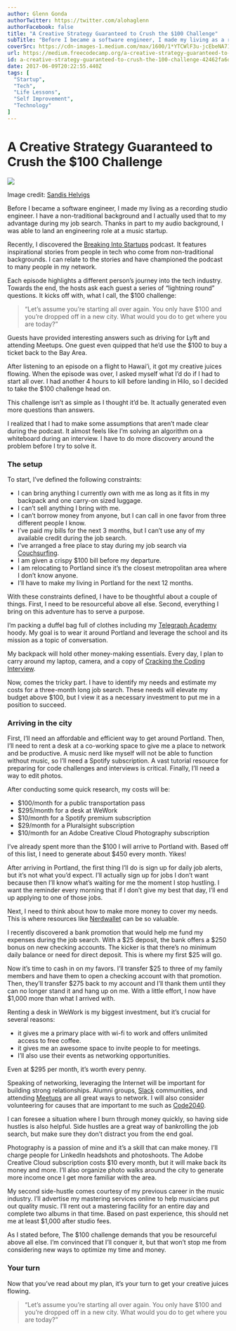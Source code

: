 ```yaml
---
author: Glenn Gonda
authorTwitter: https://twitter.com/alohaglenn
authorFacebook: false
title: "A Creative Strategy Guaranteed to Crush the $100 Challenge"
subTitle: "Before I became a software engineer, I made my living as a recording studio engineer. I have a non-traditional background and I actually ..."
coverSrc: https://cdn-images-1.medium.com/max/1600/1*YTCWlF3u-jcEbeNA71LiLA.jpeg
url: https://medium.freecodecamp.org/a-creative-strategy-guaranteed-to-crush-the-100-challenge-42462fa6d7a2
id: a-creative-strategy-guaranteed-to-crush-the-100-challenge-42462fa6d7a2
date: 2017-06-09T20:22:55.440Z
tags: [
  "Startup",
  "Tech",
  "Life Lessons",
  "Self Improvement",
  "Technology"
]
---
```

# A Creative Strategy Guaranteed to Crush the $100 Challenge



![](https://cdn-images-1.medium.com/max/1600/1*YTCWlF3u-jcEbeNA71LiLA.jpeg)

Image credit: [Sandis Helvigs](https://unsplash.com/@sandishelvigs)



Before I became a software engineer, I made my living as a recording studio engineer. I have a non-traditional background and I actually used that to my advantage during my job search. Thanks in part to my audio background, I was able to land an engineering role at a music startup.

Recently, I discovered the [Breaking Into Startups](http://breakingintostartups.com/) podcast. It features inspirational stories from people in tech who come from non-traditional backgrounds. I can relate to the stories and have championed the podcast to many people in my network.

Each episode highlights a different person’s journey into the tech industry. Towards the end, the hosts ask each guest a series of “lightning round” questions. It kicks off with, what I call, the $100 challenge:

> “Let’s assume you’re starting all over again. You only have $100 and you’re dropped off in a new city. What would you do to get where you are today?”

Guests have provided interesting answers such as driving for Lyft and attending Meetups. One guest even quipped that he’d use the $100 to buy a ticket back to the Bay Area.

After listening to an episode on a flight to Hawai’i, it got my creative juices flowing. When the episode was over, I asked myself what I’d do if I had to start all over. I had another 4 hours to kill before landing in Hilo, so I decided to take the $100 challenge head on.

This challenge isn’t as simple as I thought it’d be. It actually generated even more questions than answers.

I realized that I had to make some assumptions that aren’t made clear during the podcast. It almost feels like I’m solving an algorithm on a whiteboard during an interview. I have to do more discovery around the problem before I try to solve it.

### The setup

To start, I’ve defined the following constraints:

*   I can bring anything I currently own with me as long as it fits in my backpack and one carry-on sized luggage.
*   I can’t sell anything I bring with me.
*   I can’t borrow money from anyone, but I can call in one favor from three different people I know.
*   I’ve paid my bills for the next 3 months, but I can’t use any of my available credit during the job search.
*   I’ve arranged a free place to stay during my job search via [Couchsurfing](https://www.couchsurfing.com/).
*   I am given a crispy $100 bill before my departure.
*   I am relocating to Portland since it’s the closest metropolitan area where I don’t know anyone.
*   I’ll have to make my living in Portland for the next 12 months.

With these constraints defined, I have to be thoughtful about a couple of things. First, I need to be resourceful above all else. Second, everything I bring on this adventure has to serve a purpose.

I’m packing a duffel bag full of clothes including my [Telegraph Academy](http://getcoding.hackreactor.com/telegraph-academy/) hoody. My goal is to wear it around Portland and leverage the school and its mission as a topic of conversation.

My backpack will hold other money-making essentials. Every day, I plan to carry around my laptop, camera, and a copy of [Cracking the Coding Interview](http://www.crackingthecodinginterview.com/).

Now, comes the tricky part. I have to identify my needs and estimate my costs for a three-month long job search. These needs will elevate my budget above $100, but I view it as a necessary investment to put me in a position to succeed.

### Arriving in the city

First, I’ll need an affordable and efficient way to get around Portland. Then, I’ll need to rent a desk at a co-working space to give me a place to network and be productive. A music nerd like myself will not be able to function without music, so I’ll need a Spotify subscription. A vast tutorial resource for preparing for code challenges and interviews is critical. Finally, I’ll need a way to edit photos.

After conducting some quick research, my costs will be:

*   $100/month for a public transportation pass
*   $295/month for a desk at WeWork
*   $10/month for a Spotify premium subscription
*   $29/month for a Pluralsight subscription
*   $10/month for an Adobe Creative Cloud Photography subscription

I’ve already spent more than the $100 I will arrive to Portland with. Based off of this list, I need to generate about $450 every month. Yikes!

After arriving in Portland, the first thing I’ll do is sign up for daily job alerts, but it’s not what you’d expect. I’ll actually sign up for jobs I don’t want because then I’ll know what’s waiting for me the moment I stop hustling. I want the reminder every morning that if I don’t give my best that day, I’ll end up applying to one of those jobs.

Next, I need to think about how to make more money to cover my needs. This is where resources like [Nerdwallet](https://www.nerdwallet.com/) can be so valuable.

I recently discovered a bank promotion that would help me fund my expenses during the job search. With a $25 deposit, the bank offers a $250 bonus on new checking accounts. The kicker is that there’s no minimum daily balance or need for direct deposit. This is where my first $25 will go.

Now it’s time to cash in on my favors. I’ll transfer $25 to three of my family members and have them to open a checking account with that promotion. Then, they’ll transfer $275 back to my account and I’ll thank them until they can no longer stand it and hang up on me. With a little effort, I now have $1,000 more than what I arrived with.

Renting a desk in WeWork is my biggest investment, but it’s crucial for several reasons:

*   it gives me a primary place with wi-fi to work and offers unlimited access to free coffee.
*   it gives me an awesome space to invite people to for meetings.
*   I’ll also use their events as networking opportunities.

Even at $295 per month, it’s worth every penny.

Speaking of networking, leveraging the Internet will be important for building strong relationships. Alumni groups, [Slack](https://slack.com/) communities, and attending [Meetups](https://www.meetup.com/) are all great ways to network. I will also consider volunteering for causes that are important to me such as [Code2040](http://www.code2040.org/).

I can foresee a situation where I burn through money quickly, so having side hustles is also helpful. Side hustles are a great way of bankrolling the job search, but make sure they don’t distract you from the end goal.

Photography is a passion of mine and it’s a skill that can make money. I’ll charge people for LinkedIn headshots and photoshoots. The Adobe Creative Cloud subscription costs $10 every month, but it will make back its money and more. I’ll also organize photo walks around the city to generate more income once I get more familiar with the area.

My second side-hustle comes courtesy of my previous career in the music industry. I’ll advertise my mastering services online to help musicians put out quality music. I’ll rent out a mastering facility for an entire day and complete two albums in that time. Based on past experience, this should net me at least $1,000 after studio fees.

As I stated before, The $100 challenge demands that you be resourceful above all else. I’m convinced that I’ll conquer it, but that won’t stop me from considering new ways to optimize my time and money.

### Your turn

Now that you’ve read about my plan, it’s your turn to get your creative juices flowing.

> “Let’s assume you’re starting all over again. You only have $100 and you’re dropped off in a new city. What would you do to get where you are today?”








